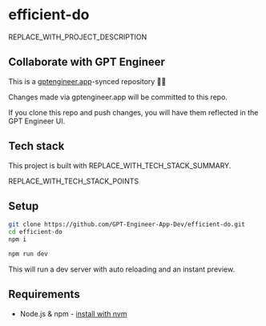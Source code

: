 # efficient-do

REPLACE_WITH_PROJECT_DESCRIPTION

## Collaborate with GPT Engineer

This is a [gptengineer.app](https://gptengineer.app)-synced repository 🌟🤖

Changes made via gptengineer.app will be committed to this repo.

If you clone this repo and push changes, you will have them reflected in the GPT Engineer UI.

## Tech stack

This project is built with REPLACE_WITH_TECH_STACK_SUMMARY.

REPLACE_WITH_TECH_STACK_POINTS

## Setup

```sh
git clone https://github.com/GPT-Engineer-App-Dev/efficient-do.git
cd efficient-do
npm i
```

```sh
npm run dev
```

This will run a dev server with auto reloading and an instant preview.

## Requirements

- Node.js & npm - [install with nvm](https://github.com/nvm-sh/nvm#installing-and-updating)
